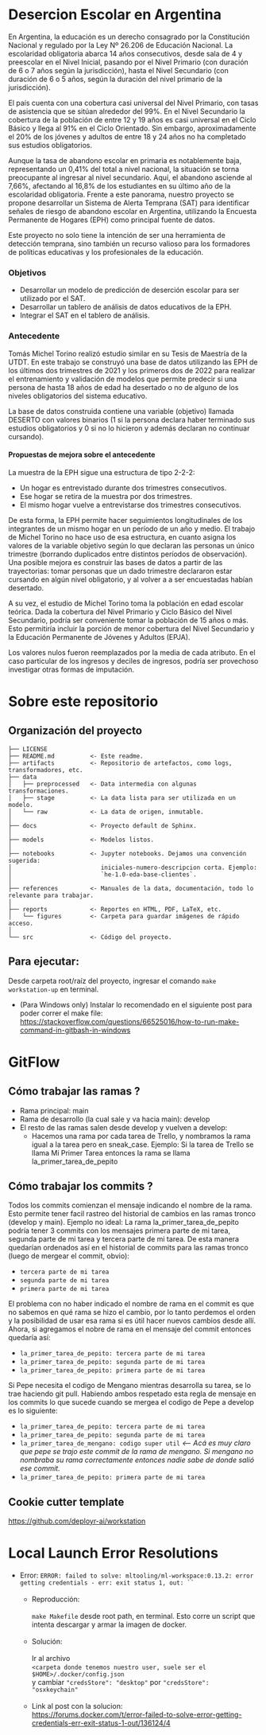 # Desercion Escolar en Argentina 
En Argentina, la educación es un derecho consagrado por la Constitución Nacional y regulado por la Ley Nº 26.206 de Educación Nacional. La escolaridad obligatoria abarca 14 años consecutivos, desde sala de 4 y preescolar en el Nivel Inicial, pasando por el Nivel Primario (con duración de 6 o 7 años según la jurisdicción), hasta el Nivel Secundario (con duración de 6 o 5 años, según la duración del nivel primario de la jurisdicción).

El país cuenta con una cobertura casi universal del Nivel Primario, con tasas de asistencia que se sitúan alrededor del 99%. En el Nivel Secundario la cobertura de la población de entre 12 y 19 años es casi universal en el Ciclo Básico y llega al 91% en el Ciclo Orientado. Sin embargo, aproximadamente el 20% de los jóvenes y adultos de entre 18 y 24 años no ha completado sus estudios obligatorios.

Aunque la tasa de abandono escolar en primaria es notablemente baja, representando un 0,41% del total a nivel nacional, la situación se torna preocupante al ingresar al nivel secundario. Aquí, el abandono asciende al 7,66%, afectando al 16,8% de los estudiantes en su último año de la escolaridad obligatoria.
Frente a este panorama, nuestro proyecto se propone desarrollar un Sistema de Alerta Temprana (SAT) para identificar señales de riesgo de abandono escolar en Argentina, utilizando la Encuesta Permanente de Hogares (EPH) como principal fuente de datos.

Este proyecto no solo tiene la intención de ser una herramienta de detección temprana, sino también un recurso valioso para los formadores de políticas educativas y los profesionales de la educación.

### Objetivos
- Desarrollar un modelo de predicción de deserción escolar para ser utilizado por el SAT.
- Desarrollar un tablero de análisis de datos educativos de la EPH.
- Integrar el SAT en el tablero de análisis.

### Antecedente
Tomás Michel Torino realizó estudio similar en su Tesis de Maestría de la UTDT. En este trabajo se construyó una base de datos utilizando las EPH de los últimos dos trimestres de 2021 y los primeros dos de 2022 para realizar el entrenamiento y validación de modelos que permite predecir si una persona de hasta 18 años de edad ha desertado o no de alguno de los niveles obligatorios del sistema educativo.

La base de datos construida contiene una variable (objetivo) llamada DESERTO con valores binarios (1 si la persona declara haber terminado sus estudios obligatorios y 0 si no lo hicieron y además declaran no continuar cursando).

#### Propuestas de mejora sobre el antecedente
La muestra de la EPH sigue una estructura de tipo 2-2-2:
- Un hogar es entrevistado durante dos trimestres consecutivos.
- Ese hogar se retira de la muestra por dos trimestres.
- El mismo hogar vuelve a entrevistarse dos trimestres consecutivos.

De esta forma, la EPH permite hacer seguimientos longitudinales de los integrantes de un mismo hogar en un período de un año y medio.
El trabajo de Michel Torino no hace uso de esa estructura, en cuanto asigna los valores de la variable objetivo según lo que declaran las personas un único trimestre (borrando duplicados entre distintos períodos de observación). Una posible mejora es construir las bases de datos a partir de las trayectorias: tomar personas que un dado trimestre declararon estar cursando en algún nivel obligatorio, y al volver a a ser encuestadas habían desertado.

A su vez, el estudio de Michel Torino toma la población en edad escolar teórica. Dada  la cobertura del Nivel Primario y Ciclo Básico del Nivel Secundario, podría ser conveniente tomar la población de 15 años o más. Esto permitiría incluir la porción de menor cobertura del Nivel Secundario y la Educación Permanente de Jóvenes y Adultos (EPJA). 

Los valores nulos fueron reemplazados por la media de cada atributo. En el caso particular de los ingresos y deciles de ingresos, podría ser provechoso investigar otras formas de imputación.

# Sobre este repositorio

Organización del proyecto
------------

    ├── LICENSE
    ├── README.md          <- Este readme.
    ├── artifacts          <- Repositorio de artefactos, como logs, transformadores, etc.
    ├── data
    │   ├── preprocessed   <- Data intermedia con algunas transformaciones.
    │   ├── stage          <- La data lista para ser utilizada en un modelo.
    │   └── raw            <- La data de origen, inmutable.
    │
    ├── docs               <- Proyecto default de Sphinx.
    │
    ├── models             <- Modelos listos.
    │
    ├── notebooks          <- Jupyter notebooks. Dejamos una convención sugerida:
    │                         iniciales-numero-descripcion corta. Ejemplo:
    │                         `he-1.0-eda-base-clientes`.
    │
    ├── references         <- Manuales de la data, documentación, todo lo relevante para trabajar.
    │
    ├── reports            <- Reportes en HTML, PDF, LaTeX, etc.
    │   └── figures        <- Carpeta para guardar imágenes de rápido acceso.
    │
    └── src                <- Código del proyecto.
    
    
Para ejecutar:
------------

Desde carpeta root/raíz del proyecto, ingresar el comando ```make workstation-up``` en terminal. <br>
- (Para Windows only) Instalar lo recomendado en el siguiente post para poder correr el make file: https://stackoverflow.com/questions/66525016/how-to-run-make-command-in-gitbash-in-windows

# GitFlow
## Cómo trabajar las ramas ?
- Rama principal: main
- Rama de desarrollo (la cual sale y va hacia main): develop
- El resto de las ramas salen desde develop y vuelven a develop: 
  - Hacemos una rama por cada tarea de Trello, y nombramos la rama igual a la tarea pero en sneak_case. Ejemplo: Si la tarea de Trello se llama Mi Primer Tarea entonces la rama se llama la_primer_tarea_de_pepito

## Cómo trabajar los commits ?
Todos los commits comienzan el mensaje indicando el nombre de la rama. Esto permite tener facil rastreo del historial de cambios en las ramas tronco (develop y main).
Ejemplo no ideal: La rama la_primer_tarea_de_pepito podría tener 3 commits con los mensajes primera parte de mi tarea, segunda parte de mi tarea y tercera parte de mi tarea. De esta manera quedarían ordenados así en el historial de commits para las ramas tronco (luego de mergear el commit, obvio):
- ```tercera parte de mi tarea```
- ```segunda parte de mi tarea```
- ```primera parte de mi tarea```

El problema con no haber indicado el nombre de rama en el commit es que no sabemos en qué rama se hizo el cambio, por lo tanto perdemos el orden y la posibilidad de usar esa rama si es útil hacer nuevos cambios desde allí.
Ahora, si agregamos el nobre de rama en el mensaje del commit entonces quedaría así:

- ```la_primer_tarea_de_pepito: tercera parte de mi tarea```
- ```la_primer_tarea_de_pepito: segunda parte de mi tarea```
- ```la_primer_tarea_de_pepito: primera parte de mi tarea```

Si Pepe necesita el codigo de Mengano mientras desarrolla su tarea, se lo trae haciendo git pull. Habiendo ambos respetado esta regla de mensaje en los commits lo que sucede cuando se mergea el codigo de Pepe a develop es lo siguiente:


- ```la_primer_tarea_de_pepito: tercera parte de mi tarea```
- ```la_primer_tarea_de_pepito: segunda parte de mi tarea```
- ```la_primer_tarea_de_mengano: codigo super util``` *<-- Acá es muy claro que pepe se trajo este commit de la rama de mengano. Si mengano no nombraba su rama correctamente entonces nadie sabe de donde salió ese commit.*
- ```la_primer_tarea_de_pepito: primera parte de mi tarea```

## Cookie cutter template
https://github.com/deployr-ai/workstation

# Local Launch Error Resolutions
- Error: ```ERROR: failed to solve: mltooling/ml-workspace:0.13.2: error getting credentials - err: exit status 1, out: `` ```
<br><br>
  - Reproducción:
  <br><br> ```make Makefile``` desde  root path, en terminal. Esto corre un script que intenta descargar y armar la imagen de docker.
  <br><br>
  - Solución:
  <br><br>Ir al archivo
  <br>```<carpeta donde tenemos nuestro user, suele ser el $HOME>/.docker/config.json```
  <br>y cambiar ```"credsStore": "desktop"``` por ```"credsStore": "osxkeychain"```
  <br><br>
  - Link al post con la solucion:
  <br>https://forums.docker.com/t/error-failed-to-solve-error-getting-credentials-err-exit-status-1-out/136124/4